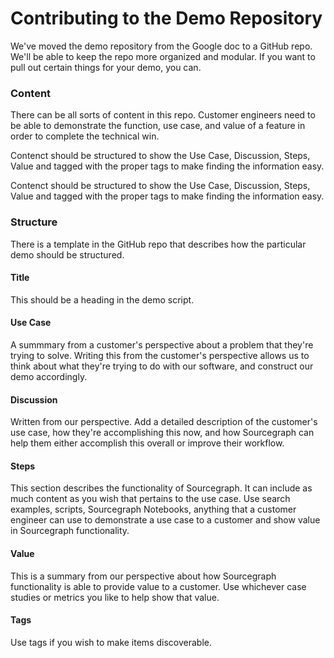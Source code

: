 # Contributing to the Demo Repository

We've moved the demo repository from the Google doc to a GitHub repo. We'll be able to keep the repo more organized and modular. If you want to pull out certain things for your demo, you can.

### Content
There can be all sorts of content in this repo. Customer engineers need to be able to demonstrate the function, use case, and value of a feature in order to complete the technical win.

Contenct should be structured to show the Use Case, Discussion, Steps, Value and tagged with the proper tags to make finding the information easy.

Contenct should be structured to show the Use Case, Discussion, Steps, Value and tagged with the proper tags to make finding the information easy.

### Structure
There is a template in the GitHub repo that describes how the particular demo should be structured.

#### Title
This should be a heading in the demo script.

#### Use Case
A summmary from a customer's perspective about a problem that they're trying to solve. Writing this from the customer's perspective allows us to think about what they're trying to do with our software, and construct our demo accordingly.

#### Discussion

Written from our perspective. Add a detailed description of the customer's use case, how they're accomplishing this now, and how Sourcegraph can help them either accomplish this overall or improve their workflow.

#### Steps
This section describes the functionality of Sourcegraph. It can include as much content as you wish that pertains to the use case. Use search examples, scripts, Sourcegraph Notebooks, anything that a customer engineer can use to demonstrate a use case to a customer and show value in Sourcegraph functionality.

#### Value
This is a summary from our perspective about how Sourcegraph functionality is able to provide value to a customer. Use whichever case studies or metrics you like to help show that value.

#### Tags
Use tags if you wish to make items discoverable.
